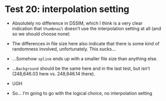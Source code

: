# Test 20: interpolation setting

* Absolutely no difference in DSSIM, which I think is a very clear indication that `thumbnail` doesn’t use the interpolation setting at all (and so we should choose none)

* The differences in file size here also indicate that there is some kind of randomness involved, unfortunately. This sucks…

* …Somehow `spline` ends up with a smaller file size than anything else.

* …`Background` should be the same here and in the last test, but isn’t (248,646.03 here vs. 248,646.14 there).

* UGH

* So… I’m going to go with the logical choice, no interpolation setting